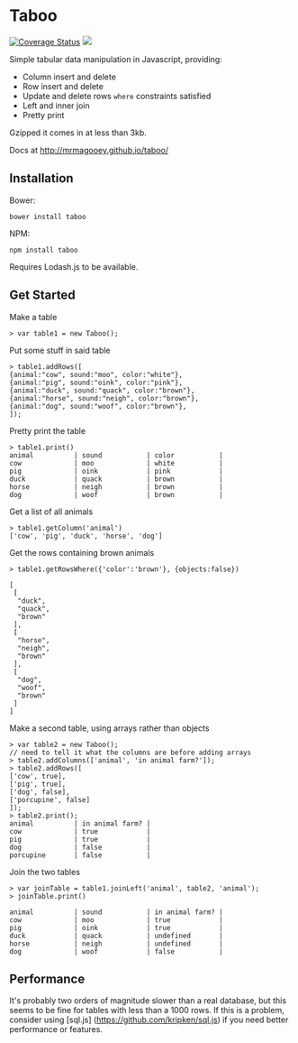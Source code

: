 # Taboo

<a href='https://coveralls.io/github/mrmagooey/taboo?branch=master'><img src='https://coveralls.io/repos/mrmagooey/taboo/badge.svg?branch=master&service=github' alt='Coverage Status' /></a>
<img src="https://travis-ci.org/mrmagooey/taboo.svg?branch=master"/>

Simple tabular data manipulation in Javascript, providing:

 - Column insert and delete
 - Row insert and delete
 - Update and delete rows `where` constraints satisfied
 - Left and inner join
 - Pretty print

Gzipped it comes in at less than 3kb.

Docs at http://mrmagooey.github.io/taboo/

## Installation

Bower:

    bower install taboo
    
NPM:

    npm install taboo

Requires Lodash.js to be available.

## Get Started

Make a table

    > var table1 = new Taboo();
        
Put some stuff in said table

    > table1.addRows([
    {animal:"cow", sound:"moo", color:"white"},
    {animal:"pig", sound:"oink", color:"pink"},
    {animal:"duck", sound:"quack", color:"brown"},
    {animal:"horse", sound:"neigh", color:"brown"},
    {animal:"dog", sound:"woof", color:"brown"},
    ]); 
    
Pretty print the table

    > table1.print()
    animal          | sound           | color           | 
    cow             | moo             | white           | 
    pig             | oink            | pink            | 
    duck            | quack           | brown           | 
    horse           | neigh           | brown           | 
    dog             | woof            | brown           | 
    
Get a list of all animals

    > table1.getColumn('animal')
    ['cow', 'pig', 'duck', 'horse', 'dog'] 
    
Get the rows containing brown animals

    > table1.getRowsWhere({'color':'brown'}, {objects:false})

    [
     [
      "duck",
      "quack",
      "brown"
     ],
     [
      "horse",
      "neigh",
      "brown"
     ],
     [
      "dog",
      "woof",
      "brown"
     ]
    ] 
    
Make a second table, using arrays rather than objects

    > var table2 = new Taboo();
    // need to tell it what the columns are before adding arrays
    > table2.addColumns(['animal', 'in animal farm?']);
    > table2.addRows([
    ['cow', true], 
    ['pig', true], 
    ['dog', false],
    ['porcupine', false]
    ]);
    > table2.print();
    animal          | in animal farm? | 
    cow             | true            | 
    pig             | true            | 
    dog             | false           | 
    porcupine       | false           | 
    
Join the two tables

    > var joinTable = table1.joinLeft('animal', table2, 'animal');
    > joinTable.print()
    
    animal          | sound           | in animal farm? | 
    cow             | moo             | true            | 
    pig             | oink            | true            | 
    duck            | quack           | undefined       | 
    horse           | neigh           | undefined       | 
    dog             | woof            | false           | 

## Performance

It's probably two orders of magnitude slower than a real database, but this seems to be fine for tables with less than a 1000 rows. If this is a problem, consider using [sql.js] (https://github.com/kripken/sql.js) if you need better performance or features.

